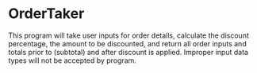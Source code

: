 # OrderTaker
This program will take user inputs for order details,  calculate the discount percentage, the amount to be  discounted, and return all order inputs and totals prior to (subtotal) and after discount is applied. Improper input data types will not be accepted by program.
